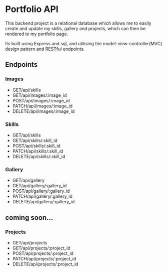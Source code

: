 # **Portfolio API**

This backend project is a relational database which allows me to easily create and update my skills, gallery and projects, which can then be rendered to my portfolio page.

Its built using Express and sql, and utilising the model-view-controller(MVC) design pattern and RESTful endpoints.

## **Endpoints**

### Images
- GET/api/skills
- GET/api/images/:image_id
- POST/api/images/:image_id
- PATCH/api/images/:image_id
- DELETE/api/images/:image_id

### Skills
- GET/api/skills
- GET/api/skills/:skill_id
- POST/api/skills/:skill_id
- PATCH/api/skills/:skill_id
- DELETE/api/skills/:skill_id

### Gallery
- GET/api/gallery  
- GET/api/gallery/:gallery_id
- POST/api/gallery/:gallery_id
- PATCH/api/gallery/:gallery_id
- DELETE/api/gallery/:gallery_id

## coming soon...

### Projects
- GET/api/projects  
- GET/api/projects/:project_id
- POST/api/projects/:project_id
- PATCH/api/projects/:project_id
- DELETE/api/projects/:project_id
